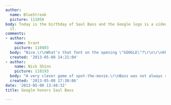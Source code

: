```yaml
---
author:
  name: BlueStreak
  picture: 111058
body: Today is the birthday of Saul Bass and the Google logo is a video tribute. Check
  it.
comments:
- author:
    name: hrant
    picture: 110403
  body: "Nice.\r\nWhat's that font on the opening \"GOOGLE\"?\r\n\r\nhhp\r\n"
  created: '2013-05-08 14:21:04'
- author:
    name: Nick Shinn
    picture: 110193
  body: "A very clever game of spot-the-movie.\r\nBass was not always so cute:\r\nhttp://www.youtube.com/watch?v=vDgIGRuLdPk"
  created: '2013-05-08 17:30:06'
date: '2013-05-08 13:48:32'
title: Google honors Saul Bass

---
```

